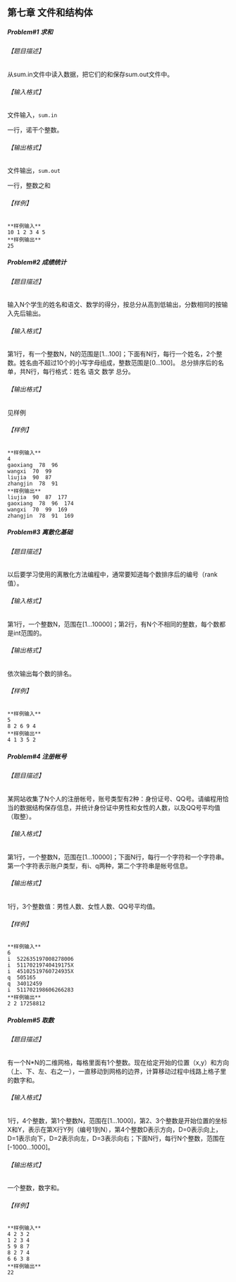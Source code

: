 ## 第七章 文件和结构体

##### *Problem#1* 求和

###### 【题目描述】

从sum.in文件中读入数据，把它们的和保存sum.out文件中。

###### 【输入格式】

文件输入，`sum.in`

一行，诺干个整数。

###### 【输出格式】

文件输出，`sum.out`

一行，整数之和

###### 【样例】

```
**样例输入**
10 1 2 3 4 5
**样例输出**
25
```

##### *Problem#2* 成绩统计              

###### 【题目描述】

输入N个学生的姓名和语文、数学的得分，按总分从高到低输出，分数相同的按输入先后输出。 

###### 【输入格式】

第1行，有一个整数N，N的范围是[1…100]；下面有N行，每行一个姓名，2个整数。姓名由不超过10个的小写字母组成，整数范围是[0…100]。 总分排序后的名单，共N行，每行格式：姓名  语文  数学  总分。

###### 【输出格式】

见样例

###### 【样例】

```
**样例输入**
4
gaoxiang  78  96
wangxi  70  99
liujia  90  87
zhangjin  78  91
**样例输出**
liujia  90  87  177
gaoxiang  78  96  174
wangxi  70  99  169
zhangjin  78  91  169
```

##### *Problem#3* 离散化基础

###### 【题目描述】

以后要学习使用的离散化方法编程中，通常要知道每个数排序后的编号（rank值）。

###### 【输入格式】

第1行，一个整数N，范围在[1…10000]；第2行，有N个不相同的整数，每个数都是int范围的。

###### 【输出格式】

依次输出每个数的排名。

###### 【样例】

```
**样例输入**
5
8 2 6 9 4
**样例输出**
4 1 3 5 2
```

##### *Problem#4* 注册帐号              

###### 【题目描述】

某网站收集了N个人的注册帐号，账号类型有2种：身份证号、QQ号。请编程用恰当的数据结构保存信息，并统计身份证中男性和女性的人数，以及QQ号平均值（取整）。

###### 【输入格式】

第1行，一个整数N，范围在[1…10000]；下面N行，每行一个字符和一个字符串。第一个字符表示账户类型，有i、q两种，第二个字符串是帐号信息。

###### 【输出格式】

1行，3个整数值：男性人数、女性人数、QQ号平均值。

###### 【样例】

```
**样例输入**
6
i  522635197008278006
i  51170219740419175X
i  45102519760724935X
q  505165
q  34012459
i  511702198606266283
**样例输出**
2 2 17258812
```

##### *Problem#5* 取数              

###### 【题目描述】

有一个N*N的二维网格，每格里面有1个整数。现在给定开始的位置（x,y）和方向（上、下、左、右之一），一直移动到网格的边界，计算移动过程中线路上格子里的数字和。

###### 【输入格式】

1行，4个整数，第1个整数N，范围在[1…1000]，第2、3个整数是开始位置的坐标X和Y，表示在第X行Y列（编号1到N），第4个整数D表示方向，D=0表示向上，D=1表示向下，D=2表示向左，D=3表示向右；下面N行，每行N个整数，范围在[-1000…1000]。

###### 【输出格式】

一个整数，数字和。

###### 【样例】

```
**样例输入**
4 2 3 2
1 2 3 4
5 9 8 7
8 2 7 4
6 6 3 8
**样例输出**
22
```


